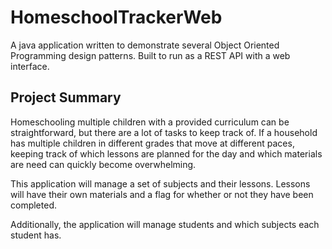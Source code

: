 # HomeschoolTrackerWeb
 A java application written to demonstrate several Object Oriented Programming design patterns. Built to run as a REST API with a web interface.

## Project Summary
Homeschooling multiple children with a provided curriculum can be straightforward, but there are a lot of tasks to keep 
track of. If a household has multiple children in different grades that move at different paces, keeping track of which 
lessons are planned for the day and which materials are need can quickly become overwhelming.

This application will manage a set of subjects and their lessons. Lessons will have their own materials and a flag for 
whether or not they have been completed.

Additionally, the application will manage students and which subjects each student has.
